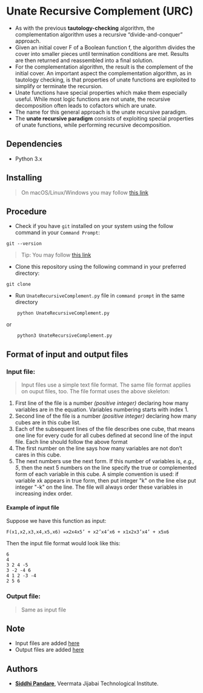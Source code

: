 # Unate Recursive Complement (URC)

* As with the previous **tautology-checking** algorithm, the complementation algorithm uses a recursive “divide-and-conquer” approach.</br> 
*   Given an initial cover F of a Boolean function f, the algorithm divides the cover
into smaller pieces until termination conditions are met. Results are then returned and reassembled into a
final solution.</br> 
* For the complementation algorithm, the result is the complement of the initial cover.
An important aspect the complementation algorithm, as in tautology checking, is that properties of unate
functions are exploited to simplify or terminate the recursion.</br>
*  Unate functions have special properties which
make them especially useful. While most logic functions are not unate, the recursive decomposition often
leads to cofactors which are unate.</br>
* The name for this general approach is the unate recursive paradigm.</br>
* The **unate recursive paradigm** consists of exploiting special properties of unate functions, while performing
recursive decomposition.


## Dependencies

* Python 3.x


## Installing

>On macOS/Linux/Windows you may follow [this link](https://www.python.org/downloads/ "python install")

## Procedure
* Check if you have ``git`` installed on your system  using the follow command in your ``Command Prompt``:
```
git --version
```
  
 >Tip: You may follow [this link](https://git-scm.com/downloads "git download" ) 
    
* Clone this repository using the following command in your preferred directory:

```
git clone 
```
* Run `UnateRecursiveComplement.py` file in ``command prompt``  in the same directory

```
    python UnateRecursiveComplement.py
```
or
```
    python3 UnateRecursiveComplement.py
```

## Format of input and output files 

### Input file:

> Input files use a simple text file format. The same file format applies on ouput files, too. The file format uses the above skeleton:

1. First line of the file is a number *(positive integer)* declaring how many variables are in the equation. Variables numbering starts with index 1.
2. Second line of the file is a number *(positive integer)* declaring how many cubes are in this cube list.
3. Each of the subsequent lines of the file describes one cube, that means one line for every cude for all cubes defined at second line of the input file. Each line should follow the above format
  1. The first number on the line says how many variables are not don’t cares in this cube. 
  2. The next numbers use the next form. If this number of variables is, *e.g., 5*, then the next 5 numbers on the line specify the true or complemented form of each variable in this cube. A simple convention is used: if variable xk appears in true form, then put integer "k" on the line else put integer "-k" on the line. The file will always order these variables in increasing index order.
  
#### Example of input file
Suppose we have this function as input:

    F(x1,x2,x3,x4,x5,x6) =x2x4x5’ + x2’x4’x6 + x1x2x3’x4’ + x5x6

Then the input file format would look like this:

    6
    4
    3 2 4 -5
    3 -2 -4 6
    4 1 2 -3 -4
    2 5 6

### Output file:
> Same as input file


## Note
* Input files are added [here]( "inputs")
*  Output files are added [here]( "outputs")


## Authors

* [**Siddhi Pandare**](https://github.com/siddhipandare), Veermata Jijabai Technological Institute.





